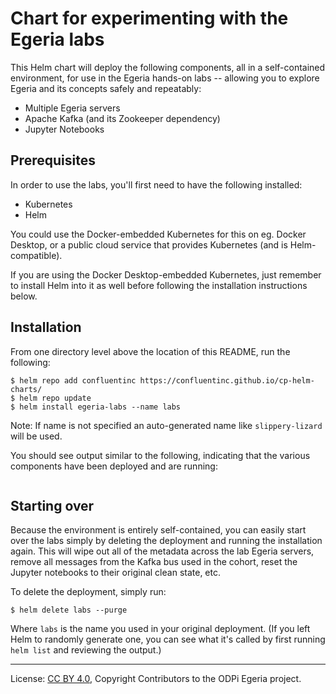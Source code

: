 <!-- SPDX-License-Identifier: CC-BY-4.0 -->
<!-- Copyright Contributors to the ODPi Egeria project. -->

# Chart for experimenting with the Egeria labs

This Helm chart will deploy the following components, all in a self-contained environment,
for use in the Egeria hands-on labs -- allowing you to explore Egeria and its concepts safely
and repeatably:

- Multiple Egeria servers
- Apache Kafka (and its Zookeeper dependency)
- Jupyter Notebooks

## Prerequisites

In order to use the labs, you'll first need to have the following installed:

- Kubernetes
- Helm

You could use the Docker-embedded Kubernetes for this on eg. Docker Desktop,
or a public cloud service that provides Kubernetes (and is Helm-compatible).

If you are using the Docker Desktop-embedded Kubernetes, just remember to install
Helm into it as well before following the installation instructions below.

## Installation

From one directory level above the location of this README, run the following:

```shell script
$ helm repo add confluentinc https://confluentinc.github.io/cp-helm-charts/
$ helm repo update
$ helm install egeria-labs --name labs
```

Note: If name is not specified an auto-generated name like `slippery-lizard` will be used.

You should see output similar to the following, indicating that the various
components have been deployed and are running:

```text

```

## Starting over

Because the environment is entirely self-contained, you can easily start over the labs simply
by deleting the deployment and running the installation again. This will wipe out all of the
metadata across the lab Egeria servers, remove all messages from the Kafka bus used in the cohort,
reset the Jupyter notebooks to their original clean state, etc.

To delete the deployment, simply run:

```shell script
$ helm delete labs --purge
```

Where `labs` is the name you used in your original deployment. (If you left Helm to randomly
generate one, you can see what it's called by first running `helm list` and reviewing the output.)

----
License: [CC BY 4.0](https://creativecommons.org/licenses/by/4.0/),
Copyright Contributors to the ODPi Egeria project.
